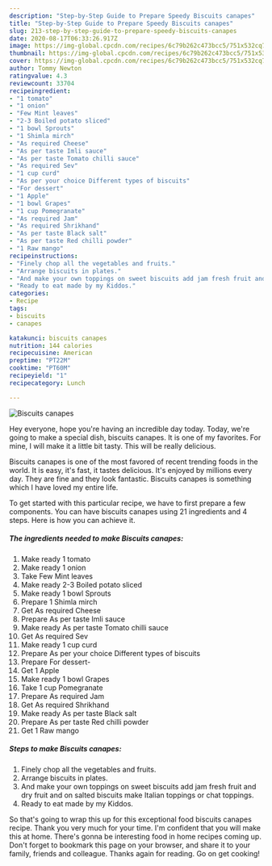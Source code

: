 ```yaml
---
description: "Step-by-Step Guide to Prepare Speedy Biscuits canapes"
title: "Step-by-Step Guide to Prepare Speedy Biscuits canapes"
slug: 213-step-by-step-guide-to-prepare-speedy-biscuits-canapes
date: 2020-08-17T06:33:26.917Z
image: https://img-global.cpcdn.com/recipes/6c79b262c473bcc5/751x532cq70/biscuits-canapes-recipe-main-photo.jpg
thumbnail: https://img-global.cpcdn.com/recipes/6c79b262c473bcc5/751x532cq70/biscuits-canapes-recipe-main-photo.jpg
cover: https://img-global.cpcdn.com/recipes/6c79b262c473bcc5/751x532cq70/biscuits-canapes-recipe-main-photo.jpg
author: Tommy Newton
ratingvalue: 4.3
reviewcount: 33704
recipeingredient:
- "1 tomato"
- "1 onion"
- "Few Mint leaves"
- "2-3 Boiled potato sliced"
- "1 bowl Sprouts"
- "1 Shimla mirch"
- "As required Cheese"
- "As per taste Imli sauce"
- "As per taste Tomato chilli sauce"
- "As required Sev"
- "1 cup curd"
- "As per your choice Different types of biscuits"
- "For dessert"
- "1 Apple"
- "1 bowl Grapes"
- "1 cup Pomegranate"
- "As required Jam"
- "As required Shrikhand"
- "As per taste Black salt"
- "As per taste Red chilli powder"
- "1 Raw mango"
recipeinstructions:
- "Finely chop all the vegetables and fruits."
- "Arrange biscuits in plates."
- "And make your own toppings on sweet biscuits add jam fresh fruit and dry fruit and on salted biscuits make Italian toppings or chat toppings."
- "Ready to eat made by my Kiddos."
categories:
- Recipe
tags:
- biscuits
- canapes

katakunci: biscuits canapes 
nutrition: 144 calories
recipecuisine: American
preptime: "PT22M"
cooktime: "PT60M"
recipeyield: "1"
recipecategory: Lunch

---
```



![Biscuits canapes](https://img-global.cpcdn.com/recipes/6c79b262c473bcc5/751x532cq70/biscuits-canapes-recipe-main-photo.jpg)

Hey everyone, hope you're having an incredible day today. Today, we're going to make a special dish, biscuits canapes. It is one of my favorites. For mine, I will make it a little bit tasty. This will be really delicious.



Biscuits canapes is one of the most favored of recent trending foods in the world. It is easy, it's fast, it tastes delicious. It's enjoyed by millions every day. They are fine and they look fantastic. Biscuits canapes is something which I have loved my entire life.


To get started with this particular recipe, we have to first prepare a few components. You can have biscuits canapes using 21 ingredients and 4 steps. Here is how you can achieve it.

<!--inarticleads1-->

##### The ingredients needed to make Biscuits canapes:

1. Make ready 1 tomato
1. Make ready 1 onion
1. Take Few Mint leaves
1. Make ready 2-3 Boiled potato sliced
1. Make ready 1 bowl Sprouts
1. Prepare 1 Shimla mirch
1. Get As required Cheese
1. Prepare As per taste Imli sauce
1. Make ready As per taste Tomato chilli sauce
1. Get As required Sev
1. Make ready 1 cup curd
1. Prepare As per your choice Different types of biscuits
1. Prepare For dessert-
1. Get 1 Apple
1. Make ready 1 bowl Grapes
1. Take 1 cup Pomegranate
1. Prepare As required Jam
1. Get As required Shrikhand
1. Make ready As per taste Black salt
1. Prepare As per taste Red chilli powder
1. Get 1 Raw mango




<!--inarticleads2-->

##### Steps to make Biscuits canapes:

1. Finely chop all the vegetables and fruits.
1. Arrange biscuits in plates.
1. And make your own toppings on sweet biscuits add jam fresh fruit and dry fruit and on salted biscuits make Italian toppings or chat toppings.
1. Ready to eat made by my Kiddos.




So that's going to wrap this up for this exceptional food biscuits canapes recipe. Thank you very much for your time. I'm confident that you will make this at home. There's gonna be interesting food in home recipes coming up. Don't forget to bookmark this page on your browser, and share it to your family, friends and colleague. Thanks again for reading. Go on get cooking!
